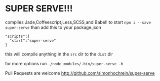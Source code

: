 # SUPER SERVE!!!


compiles Jade,Coffeescript,Less,SCSS,and Babel!
to start ```npm i --save super-serve```
than add this to your package.json

```
"scripts":{
  "start":"super-serve"
}
```
this will compile anything in the ```src``` dir to the ```dist``` dir

for more options run ```./node_modules/.bin/super-serve -h```


Pull Requests are welcome http://github.com/simonhochrein/super-serve
